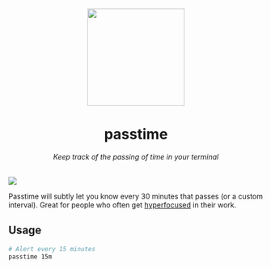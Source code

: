 <p align='center'>
<br><img src='https://user-images.githubusercontent.com/74385/46930533-c84de080-d078-11e8-8b8a-24945201be94.png' width='192'><br>
</p>

<h1 align='center'>passtime</h1>

<p align='center'>
<em>Keep track of the passing of time in your terminal</em>
</p>

<br>

<img src='https://user-images.githubusercontent.com/74385/47462328-9e818000-d815-11e8-934b-cbdaacff9e50.png'>

Passtime will subtly let you know every 30 minutes that passes (or a custom interval). Great for people who often get [hyperfocused] in their work.

[hyperfocused]: https://en.m.wikipedia.org/wiki/Hyperfocus

## Usage

```sh
# Alert every 15 minutes
passtime 15m
```
